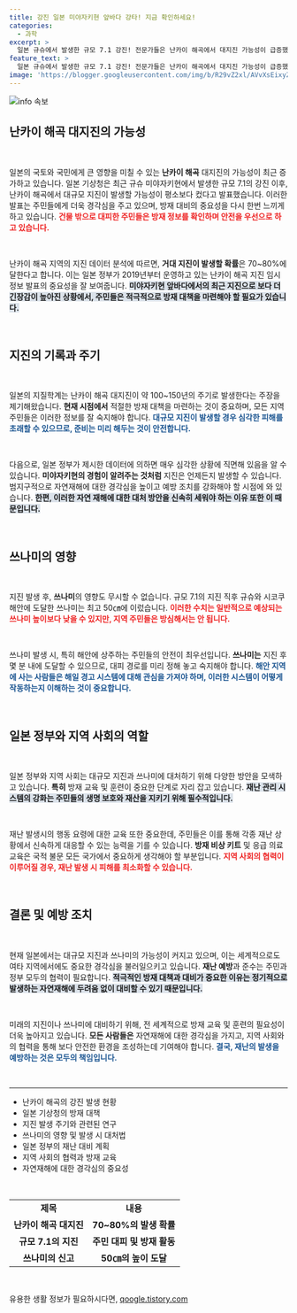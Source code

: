 ```yaml
---
title: 강진 일본 미야자키현 앞바다 강타! 지금 확인하세요!
categories:
  - 과학
excerpt: >
  일본 규슈에서 발생한 규모 7.1 강진! 전문가들은 난카이 해곡에서 대지진 가능성이 급증했다고 경고. 주민들은 방재에 만전을 기하고 있습니다. 지금 바로 확인하세요!
feature_text: >
  일본 규슈에서 발생한 규모 7.1 강진! 전문가들은 난카이 해곡에서 대지진 가능성이 급증했다고 경고. 주민들은 방재에 만전을 기하고 있습니다. 지금 바로 확인하세요!
image: 'https://blogger.googleusercontent.com/img/b/R29vZ2xl/AVvXsEixyZcFfHzMRdzZMjFBmAUKJYCLCGyLL1o632UiGVXcaFdKo_bkvkuCioo0uUKlGfBVcT3P84aROyZIXSBEx3Aw5nCQ3pTgDom1WDC4m8eifvWiAmWEEVb4x6G_l8C0QH225ldMjyaFvpxGEBGNO37VmDTDMHGhJPq73UglMfDca1-0aw/s1600/blogspot.png'
---
```


<p><img src="https://blogger.googleusercontent.com/img/b/R29vZ2xl/AVvXsEixyZcFfHzMRdzZMjFBmAUKJYCLCGyLL1o632UiGVXcaFdKo_bkvkuCioo0uUKlGfBVcT3P84aROyZIXSBEx3Aw5nCQ3pTgDom1WDC4m8eifvWiAmWEEVb4x6G_l8C0QH225ldMjyaFvpxGEBGNO37VmDTDMHGhJPq73UglMfDca1-0aw/s1600/blogspot.png" alt="info 속보" /></p>

<h2 data-ke-size="size26">난카이 해곡 대지진의 가능성</h2>

<p data-ke-size="size16">&nbsp;</p>

<p>일본의 국토와 국민에게 큰 영향을 미칠 수 있는 <b>난카이 해곡</b> 대지진의 가능성이 최근 증가하고 있습니다. 일본 기상청은 최근 규슈 미야자키현에서 발생한 규모 7.1의 강진 이후, 난카이 해곡에서 대규모 지진이 발생할 가능성이 평소보다 컸다고 발표했습니다. 이러한 발표는 주민들에게 더욱 경각심을 주고 있으며, 방재 대비의 중요성을 다시 한번 느끼게 하고 있습니다. <b><span style="color: #ee2323;">건물 밖으로 대피한 주민들은 방재 정보를 확인하며 안전을 우선으로 하고 있습니다.</span></b> </p>

<p data-ke-size="size16">&nbsp;</p>

<p>난카이 해곡 지역의 지진 데이터 분석에 따르면, <b>거대 지진이 발생할 확률</b>은 70~80%에 달한다고 합니다. 이는 일본 정부가 2019년부터 운영하고 있는 난카이 해곡 지진 임시 정보 발표의 중요성을 잘 보여줍니다. <b><span style="background-color: #21538527;">미야자키현 앞바다에서의 최근 지진으로 보다 더 긴장감이 높아진 상황에서, 주민들은 적극적으로 방재 대책을 마련해야 할 필요가 있습니다.</span></b> </p>

<p data-ke-size="size16">&nbsp;</p>

<h2 data-ke-size="size26">지진의 기록과 주기</h2>

<p data-ke-size="size16">&nbsp;</p>

<p>일본의 지질학계는 난카이 해곡 대지진이 약 100~150년의 주기로 발생한다는 주장을 제기해왔습니다. <b>현재 시점에서</b> 적절한 방재 대책을 마련하는 것이 중요하며, 모든 지역 주민들은 이러한 정보를 잘 숙지해야 합니다. <b><span style="color: #1a5490;">대규모 지진이 발생할 경우 심각한 피해를 초래할 수 있으므로, 준비는 미리 해두는 것이 안전합니다.</span></b> </p>

<p data-ke-size="size16">&nbsp;</p>

<p>다음으로, 일본 정부가 제시한 데이터에 의하면 매우 심각한 상황에 직면해 있음을 알 수 있습니다. <b>미야자키현의 경험이 알려주는 것처럼</b> 지진은 언제든지 발생할 수 있습니다. 범지구적으로 자연재해에 대한 경각심을 높이고 예방 조치를 강화해야 할 시점에 와 있습니다. <b><span style="background-color: #21538527;">한편, 이러한 자연 재해에 대한 대처 방안을 신속히 세워야 하는 이유 또한 이 때문입니다.</span></b> </p>

<p data-ke-size="size16">&nbsp;</p>

<h2 data-ke-size="size26">쓰나미의 영향</h2>

<p data-ke-size="size16">&nbsp;</p>

<p>지진 발생 후, <b>쓰나미</b>의 영향도 무시할 수 없습니다. 규모 7.1의 지진 직후 규슈와 시코쿠 해안에 도달한 쓰나미는 최고 50㎝에 이렀습니다. <b><span style="color: #ee2323;">이러한 수치는 일반적으로 예상되는 쓰나미 높이보다 낮을 수 있지만, 지역 주민들은 방심해서는 안 됩니다.</span></b> <p data-ke-size="size16">&nbsp;</p> </p>

<p>쓰나미 발생 시, 특히 해안에 상주하는 주민들의 안전이 최우선입니다. <b>쓰나미는</b> 지진 후 몇 분 내에 도달할 수 있으므로, 대피 경로를 미리 정해 놓고 숙지해야 합니다. <b><span style="color: #1a5490;">해안 지역에 사는 사람들은 해일 경고 시스템에 대해 관심을 가져야 하며, 이러한 시스템이 어떻게 작동하는지 이해하는 것이 중요합니다.</span></b></p>

<p data-ke-size="size16">&nbsp;</p>

<h2 data-ke-size="size26">일본 정부와 지역 사회의 역할</h2>

<p data-ke-size="size16">&nbsp;</p>

<p>일본 정부와 지역 사회는 대규모 지진과 쓰나미에 대처하기 위해 다양한 방안을 모색하고 있습니다. <b>특히</b> 방재 교육 및 훈련이 중요한 단계로 자리 잡고 있습니다. <b><span style="background-color: #21538527;">재난 관리 시스템의 강화는 주민들의 생명 보호와 재산을 지키기 위해 필수적입니다.</span></b> </p>

<p data-ke-size="size16">&nbsp;</p>

<p>재난 발생시의 행동 요령에 대한 교육 또한 중요한데, 주민들은 이를 통해 각종 재난 상황에서 신속하게 대응할 수 있는 능력을 기를 수 있습니다. <b>방재 비상 키트</b> 및 응급 의료 교육은 국적 불문 모든 국가에서 중요하게 생각해야 할 부분입니다. <b><span style="color: #ee2323;">지역 사회의 협력이 이루어질 경우, 재난 발생 시 피해를 최소화할 수 있습니다.</span></b></p>

<p data-ke-size="size16">&nbsp;</p>

<h2 data-ke-size="size26">결론 및 예방 조치</h2>

<p data-ke-size="size16">&nbsp;</p>

<p>현재 일본에서는 대규모 지진과 쓰나미의 가능성이 커지고 있으며, 이는 세계적으로도 여타 지역에서에도 중요한 경각심을 불러일으키고 있습니다. <b>재난 예방</b>과 준수는 주민과 정부 모두의 협력이 필요합니다. <b><span style="background-color: #21538527;">적극적인 방재 대책과 대비가 중요한 이유는 정기적으로 발생하는 자연재해에 두려움 없이 대비할 수 있기 때문입니다.</span></b> </p>

<p data-ke-size="size16">&nbsp;</p>

<p>미래의 지진이나 쓰나미에 대비하기 위해, 전 세계적으로 방재 교육 및 훈련의 필요성이 더욱 높아지고 있습니다. <b>모든 사람들은</b> 자연재해에 대한 경각심을 가지고, 지역 사회와의 협력을 통해 보다 안전한 환경을 조성하는데 기여해야 합니다. <b><span style="color: #1a5490;">결국, 재난의 발생을 예방하는 것은 모두의 책임입니다.</span></b> </p>

<p data-ke-size="size16">&nbsp;</p>

<hr>

<ul>
    <li>난카이 해곡의 강진 발생 현황</li>
    <li>일본 기상청의 방재 대책</li>
    <li>지진 발생 주기와 관련된 연구</li>
    <li>쓰나미의 영향 및 발생 시 대처법</li>
    <li>일본 정부의 재난 대비 계획</li>
    <li>지역 사회의 협력과 방재 교육</li>
    <li>자연재해에 대한 경각심의 중요성</li>
</ul>

<p data-ke-size="size16">&nbsp;</p>

<table style="width: 100%;">
    <tr>
        <td style="text-align: center; height: 17px;"><b>제목</b></td>
        <td style="text-align: center; height: 17px;"><b>내용</b></td>
    </tr>
    <tr>
        <td style="text-align: center; height: 17px;"><b>난카이 해곡 대지진</b></td>
        <td style="text-align: center; height: 17px;"><b>70~80%의 발생 확률</b></td>
    </tr>
    <tr>
        <td style="text-align: center; height: 17px;"><b>규모 7.1의 지진</b></td>
        <td style="text-align: center; height: 17px;"><b>주민 대피 및 방재 활동</b></td>
    </tr>
    <tr>
        <td style="text-align: center; height: 17px;"><b>쓰나미의 신고</b></td>
        <td style="text-align: center; height: 17px;"><b>50㎝의 높이 도달</b></td>
    </tr>
</table> 

<p data-ke-size="size16">&nbsp;</p>
유용한 생활 정보가 필요하시다면, <a href="https://qoogle.tistory.com" rel="dofollow">qoogle.tistory.com</a>


